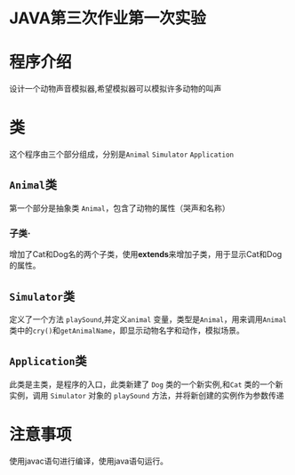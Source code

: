 # JAVA第三次作业第一次实验

# 程序介绍
设计一个动物声音模拟器,希望模拟器可以模拟许多动物的叫声

# 类
这个程序由三个部分组成，分别是`Animal` `Simulator` `Application`
## `Animal`类
第一个部分是抽象类 `Animal`，包含了动物的属性（哭声和名称）
### 子类·
增加了Cat和Dog名的两个子类，使用**extends**来增加子类，用于显示Cat和Dog的属性。
## `Simulator`类
定义了一个方法 `playSound`,并定义`animal` 变量，类型是`Animal`，用来调用`Animal`类中的`cry()`和`getAnimalName`，即显示动物名字和动作，模拟场景。
## `Application`类
此类是主类，是程序的入口，此类新建了 `Dog` 类的一个新实例,和`Cat` 类的一个新实例，调用 `Simulator` 对象的 `playSound` 方法，并将新创建的实例作为参数传递

# 注意事项
使用javac语句进行编译，使用java语句运行。
